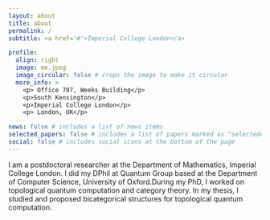 ```yaml
---
layout: about
title: about
permalink: /
subtitle: <a href='#'>Imperial College London</a>

profile:
  align: right
  image: me.jpeg
  image_circular: false # crops the image to make it circular
  more_info: >
    <p> Office 707, Weeks Building</p>
    <p>South Kensington</p>
    <p>Imperial College London</p>
    <p> London, UK</p>

news: false # includes a list of news items
selected_papers: false # includes a list of papers marked as "selected={true}"
social: false # includes social icons at the bottom of the page
---
```


I am a postdoctoral researcher at the Department of Mathematics, Imperial College London. I did my DPhil at Quantum Group based at the Department of Computer Science, University of Oxford.During my PhD, I worked on topological quantum computation and category theory. In my thesis, I studied and proposed bicategorical structures for topological quantum computation. 

